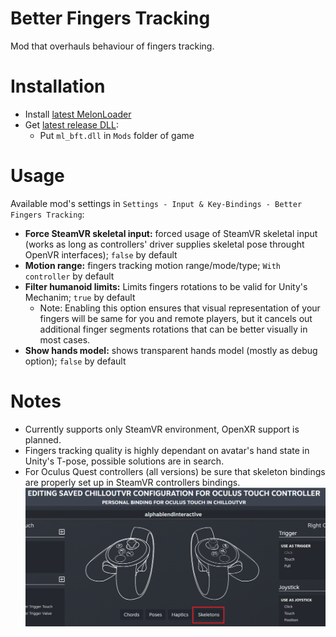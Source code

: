 # Better Fingers Tracking
Mod that overhauls behaviour of fingers tracking.

# Installation
* Install [latest MelonLoader](https://github.com/LavaGang/MelonLoader)
* Get [latest release DLL](../../../releases/latest):
  * Put `ml_bft.dll` in `Mods` folder of game
  
# Usage
Available mod's settings in `Settings - Input & Key-Bindings - Better Fingers Tracking`:
* **Force SteamVR skeletal input:** forced usage of SteamVR skeletal input (works as long as controllers' driver supplies skeletal pose throught OpenVR interfaces); `false` by default
* **Motion range:** fingers tracking motion range/mode/type; `With controller` by default
* **Filter humanoid limits:** Limits fingers rotations to be valid for Unity's Mechanim; `true` by default
  * Note: Enabling this option ensures that visual representation of your fingers will be same for you and remote players, but it cancels out additional finger segments rotations that can be better visually in most cases.
* **Show hands model:** shows transparent hands model (mostly as debug option); `false` by default

# Notes
* Currently supports only SteamVR environment, OpenXR support is planned.
* Fingers tracking quality is highly dependant on avatar's hand state in Unity's T-pose, possible solutions are in search.
* For Oculus Quest controllers (all versions) be sure that skeleton bindings are properly set up in SteamVR controllers bindings.
<kbd>![](.github/img_01.png)</kbd>
